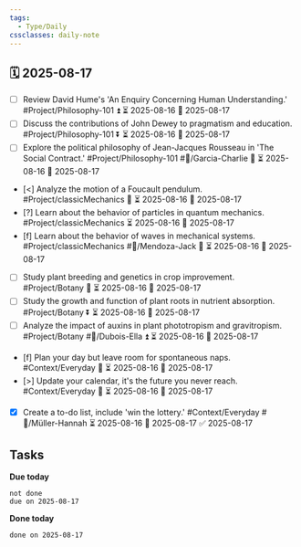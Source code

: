 ```yaml
---
tags:
  - Type/Daily
cssclasses: daily-note
---
```


## 🗓️ 2025-08-17

- [ ] Review David Hume's 'An Enquiry Concerning Human Understanding.' #Project/Philosophy-101 ⏫ ⏳ 2025-08-16 📅 2025-08-17
- [ ] Discuss the contributions of John Dewey to pragmatism and education. #Project/Philosophy-101 ⏬ ⏳ 2025-08-16 📅 2025-08-17
- [ ] Explore the political philosophy of Jean-Jacques Rousseau in 'The Social Contract.' #Project/Philosophy-101 #👤/Garcia-Charlie 🔽 ⏳ 2025-08-16 📅 2025-08-17
- [<] Analyze the motion of a Foucault pendulum. #Project/classicMechanics 🔽 ⏳ 2025-08-16 📅 2025-08-17
- [?] Learn about the behavior of particles in quantum mechanics. #Project/classicMechanics ⏳ 2025-08-16 📅 2025-08-17
- [f] Learn about the behavior of waves in mechanical systems. #Project/classicMechanics #👤/Mendoza-Jack 🔼 ⏳ 2025-08-16 📅 2025-08-17
- [ ] Study plant breeding and genetics in crop improvement. #Project/Botany 🔺 ⏳ 2025-08-16 📅 2025-08-17
- [ ] Study the growth and function of plant roots in nutrient absorption. #Project/Botany ⏬ ⏳ 2025-08-16 📅 2025-08-17
- [ ] Analyze the impact of auxins in plant phototropism and gravitropism. #Project/Botany #👤/Dubois-Ella ⏫ ⏳ 2025-08-16 📅 2025-08-17
- [f] Plan your day but leave room for spontaneous naps. #Context/Everyday 🔼 ⏳ 2025-08-16 📅 2025-08-17
- [>] Update your calendar, it's the future you never reach. #Context/Everyday 🔼 ⏳ 2025-08-16 📅 2025-08-17
- [x] Create a to-do list, include 'win the lottery.' #Context/Everyday #👤/Müller-Hannah ⏳ 2025-08-16 📅 2025-08-17 ✅ 2025-08-17

## Tasks

**Due today**

```tasks
not done
due on 2025-08-17
```

**Done today**

```tasks
done on 2025-08-17
```
            